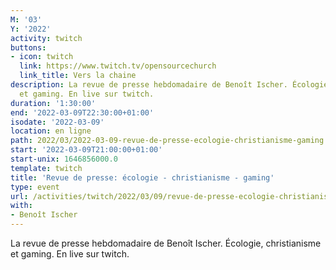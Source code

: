 ```yaml
---
M: '03'
Y: '2022'
activity: twitch
buttons:
- icon: twitch
  link: https://www.twitch.tv/opensourcechurch
  link_title: Vers la chaine
description: La revue de presse hebdomadaire de Benoît Ischer. Écologie, christianisme
  et gaming. En live sur twitch.
duration: '1:30:00'
end: '2022-03-09T22:30:00+01:00'
isodate: '2022-03-09'
location: en ligne
path: 2022/03/2022-03-09-revue-de-presse-ecologie-christianisme-gaming.md
start: '2022-03-09T21:00:00+01:00'
start-unix: 1646856000.0
template: twitch
title: 'Revue de presse: écologie - christianisme - gaming'
type: event
url: /activities/twitch/2022/03/09/revue-de-presse-ecologie-christianisme-gaming
with:
- Benoît Ischer
---
```

La revue de presse hebdomadaire de Benoît Ischer. Écologie, christianisme et gaming. En live sur twitch.